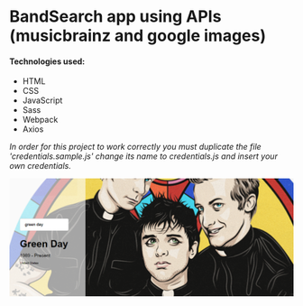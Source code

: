 # BandSearch app using APIs (musicbrainz and google images)


#### Technologies used:

* HTML
* CSS
* JavaScript
* Sass
* Webpack
* Axios

*In order for this project to work correctly you must duplicate the file 'credentials.sample.js' change its name to credentials.js and insert your own credentials.*

![project image](./src/styles/img/bandSearch.png)
        

